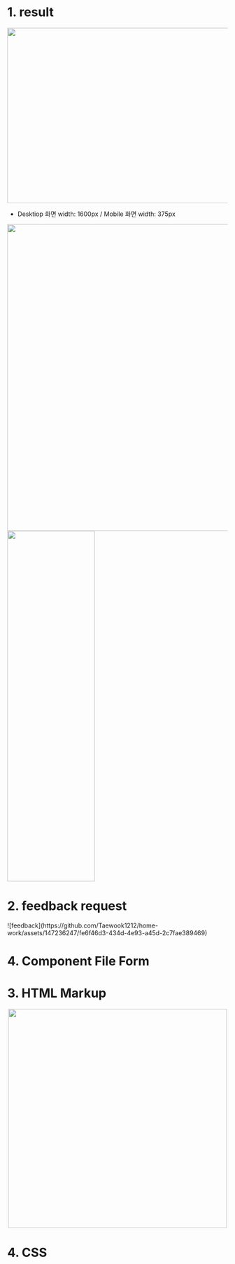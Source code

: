 <h1>1. result</h1>


<img src="https://github.com/Taewook1212/home-work/assets/147236247/329e54cb-2768-4b75-84d2-720746a1becf.gif" width="700" height="400"/>

* Desktiop  화면 width: 1600px / Mobile  화면 width: 375px 
<img src="https://github.com/Taewook1212/home-work/assets/147236247/3411535a-ceed-4a5e-af8e-f5eedaf6a7de" width="700" height="700"/>
<img src="https://github.com/Taewook1212/home-work/assets/147236247/42467faa-3a8e-49d7-942c-93b22ad24d13" width="200" height="800"/>


<h1>2. feedback request</h1>
![feedback](https://github.com/Taewook1212/home-work/assets/147236247/fe6f46d3-434d-4e93-a45d-2c7fae389469)


<h1>4. Component File Form</h1>

  
<h1>3. HTML Markup</h1>
<center><img src="https://github.com/Taewook1212/home-work/assets/147236247/a29d43c6-c1db-4e31-aa96-54680bf836ae.png" width="500" height="500"/></center>

<h1>4. CSS</h1>


